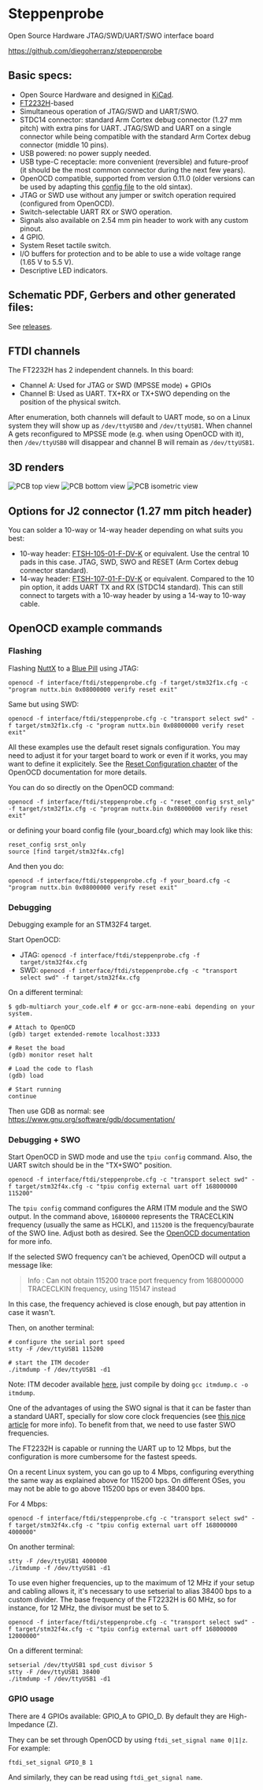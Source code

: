 # Steppenprobe
Open Source Hardware JTAG/SWD/UART/SWO interface board

https://github.com/diegoherranz/steppenprobe

## Basic specs:

- Open Source Hardware and designed in [KiCad](https://kicad-pcb.org).
- [FT2232H](https://ftdichip.com/products/ft2232hl)-based
- Simultaneous operation of JTAG/SWD and UART/SWO.
- STDC14 connector: standard Arm Cortex debug connector (1.27 mm pitch) with extra pins for UART. JTAG/SWD and UART on a single connector while being compatible with the standard Arm Cortex debug connector (middle 10 pins).
- USB powered: no power supply needed.
- USB type-C receptacle: more convenient (reversible) and future-proof (it should be the most common connector during the next few years).
- OpenOCD compatible, supported from version 0.11.0 (older versions can be used by adapting this [config file](https://sourceforge.net/p/openocd/code/ci/master/tree/tcl/interface/ftdi/steppenprobe.cfg) to the old sintax).
- JTAG or SWD use without any jumper or switch operation required (configured from OpenOCD).
- Switch-selectable UART RX or SWO operation.
- Signals also available on 2.54 mm pin header to work with any custom pinout.
- 4 GPIO.
- System Reset tactile switch.
- I/O buffers for protection and to be able to use a wide voltage range (1.65 V to 5.5 V).
- Descriptive LED indicators.

## Schematic PDF, Gerbers and other generated files:
See [releases](https://github.com/diegoherranz/steppenprobe/releases).

## FTDI channels

The FT2232H has 2 independent channels. In this board:

- Channel A: Used for JTAG or SWD (MPSSE mode) + GPIOs
- Channel B: Used as UART. TX+RX or TX+SWO depending on the position of the physical switch.

After enumeration, both channels will default to UART mode, so on a Linux system they will show up as `/dev/ttyUSB0` and `/dev/ttyUSB1`. When channel A gets reconfigured to MPSSE mode (e.g. when using OpenOCD with it), then `/dev/ttyUSB0` will disappear and channel B will remain as `/dev/ttyUSB1`.

## 3D renders

![PCB top view](images/PCB_render_top.png) ![PCB bottom view](images/PCB_render_bottom.png) ![PCB isometric view](images/PCB_render_iso.png)

## Options for J2 connector (1.27 mm pitch header)
You can solder a 10-way or 14-way header depending on what suits you best:
 - 10-way header: [FTSH-105-01-F-DV-K](https://www.samtec.com/products/ftsh-105-01-f-dv-k) or equivalent. Use the central 10 pads in this case. JTAG, SWD, SWO and RESET (Arm Cortex debug connector standard).
 - 14-way header: [FTSH-107-01-F-DV-K](https://www.samtec.com/products/ftsh-107-01-f-dv-k) or equivalent. Compared to the 10 pin option, it adds UART TX and RX (STDC14 standard). This can still connect to targets with a 10-way header by using a 14-way to 10-way cable.


## OpenOCD example commands

### Flashing
Flashing [NuttX](https://nuttx.apache.org) to a [Blue Pill](https://stm32-base.org/boards/STM32F103C8T6-Blue-Pill.html) using JTAG:

```
openocd -f interface/ftdi/steppenprobe.cfg -f target/stm32f1x.cfg -c "program nuttx.bin 0x08000000 verify reset exit"
```

Same but using SWD:

```
openocd -f interface/ftdi/steppenprobe.cfg -c "transport select swd" -f target/stm32f1x.cfg -c "program nuttx.bin 0x08000000 verify reset exit"
```
All these examples use the default reset signals configuration. You may need to adjust it for your target board to work or even if it works, you may want to define it explicitely. See the [Reset Configuration chapter](http://openocd.org/doc-release/html/Reset-Configuration.html) of the OpenOCD documentation for more details.

You can do so directly on the OpenOCD command:

```
openocd -f interface/ftdi/steppenprobe.cfg -c "reset_config srst_only" -f target/stm32f1x.cfg -c "program nuttx.bin 0x08000000 verify reset exit"
```

or defining your board config file (your_board.cfg) which may look like this:

```
reset_config srst_only
source [find target/stm32f4x.cfg]
```

And then you do:

```
openocd -f interface/ftdi/steppenprobe.cfg -f your_board.cfg -c "program nuttx.bin 0x08000000 verify reset exit"
```


### Debugging
Debugging example for an STM32F4 target.

Start OpenOCD:
- JTAG: `openocd -f interface/ftdi/steppenprobe.cfg -f target/stm32f4x.cfg`
- SWD: `openocd -f interface/ftdi/steppenprobe.cfg -c "transport select swd" -f target/stm32f4x.cfg
`

On a different terminal:
```
$ gdb-multiarch your_code.elf # or gcc-arm-none-eabi depending on your system.

# Attach to OpenOCD
(gdb) target extended-remote localhost:3333

# Reset the boad
(gdb) monitor reset halt

# Load the code to flash
(gdb) load

# Start running
continue
```
Then use GDB as normal: see https://www.gnu.org/software/gdb/documentation/


### Debugging + SWO

Start OpenOCD in SWD mode and use the `tpiu config` command. Also, the UART switch should be in the "TX+SWO" position.

```
openocd -f interface/ftdi/steppenprobe.cfg -c "transport select swd" -f target/stm32f4x.cfg -c "tpiu config external uart off 168000000 115200"
```

The `tpiu config` command configures the ARM ITM module and the SWO output. In the command above, `16800000` represents the TRACECLKIN frequency (usually the same as HCLK), and `115200` is the frequency/baurate of the SWO line. Adjust both as desired. See the [OpenOCD documentation](http://openocd.org/doc-release/html/Architecture-and-Core-Commands.html#ARMv7_002dM-specific-commands
) for more info.

If the selected SWO frequency can't be achieved, OpenOCD will output a message like:

> Info : Can not obtain 115200 trace port frequency from 168000000 TRACECLKIN frequency, using 115147 instead

In this case, the frequency achieved is close enough, but pay attention in case it wasn't.

Then, on another terminal:
```
# configure the serial port speed
stty -F /dev/ttyUSB1 115200

# start the ITM decoder
./itmdump -f /dev/ttyUSB1 -d1 
```

Note: ITM decoder available [here](https://sourceforge.net/p/openocd/code/ci/master/tree/contrib/itmdump.c), just compile by doing `gcc itmdump.c -o itmdump`.

One of the advantages of using the SWO signal is that it can be faster than a standard UART, specially for slow core clock frequencies (see [this nice article](https://blog.japaric.io/itm/) for more info). To benefit from that, we need to use faster SWO frequencies.

The FT2232H is capable or running the UART up to 12 Mbps, but the configuration is more cumbersome for the fastest speeds.

On a recent Linux system, you can go up to 4 Mbps, configuring everything the same way as explained above for 115200 bps. On different OSes, you may not be able to go above 115200 bps or even 38400 bps.

For 4 Mbps:

```
openocd -f interface/ftdi/steppenprobe.cfg -c "transport select swd" -f target/stm32f4x.cfg -c "tpiu config external uart off 168000000 4000000"
```

On another terminal:
```
stty -F /dev/ttyUSB1 4000000
./itmdump -f /dev/ttyUSB1 -d1
```

To use even higher frequencies, up to the maximum of 12 MHz if your setup and cabling allows it, it's necessary to use setserial to alias 38400 bps to a custom divider. The base frequency of the FT2232H is 60 MHz, so for instance, for 12 MHz, the divisor must be set to 5.

```
openocd -f interface/ftdi/steppenprobe.cfg -c "transport select swd" -f target/stm32f4x.cfg -c "tpiu config external uart off 168000000 12000000"
```

On a different terminal:
```
setserial /dev/ttyUSB1 spd_cust divisor 5
stty -F /dev/ttyUSB1 38400
./itmdump -f /dev/ttyUSB1 -d1
```

### GPIO usage
There are 4 GPIOs available: GPIO_A to GPIO_D. By default they are High-Impedance (Z).

They can be set through OpenOCD by using `ftdi_set_signal name 0|1|z`. For example:
```
ftdi_set_signal GPIO_B 1
```

And similarly, they can be read using `ftdi_get_signal name`.




